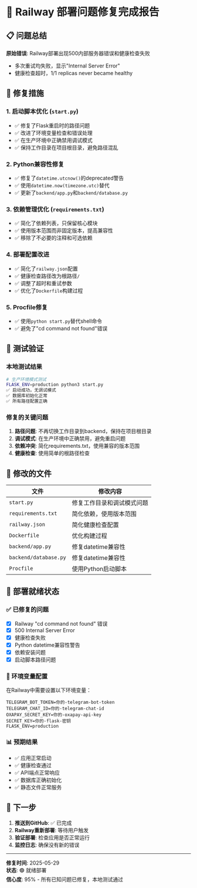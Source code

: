 # 🚀 Railway 部署问题修复完成报告

## 📋 问题总结

**原始错误**: Railway部署出现500内部服务器错误和健康检查失败
- 多次重试均失败，显示"Internal Server Error"
- 健康检查超时，1/1 replicas never became healthy

## 🔧 修复措施

### 1. **启动脚本优化** (`start.py`)
- ✅ 修复了Flask重启时的路径问题
- ✅ 改进了环境变量检查和错误处理
- ✅ 在生产环境中正确禁用调试模式
- ✅ 保持工作目录在项目根目录，避免路径混乱

### 2. **Python兼容性修复**
- ✅ 修复了`datetime.utcnow()`的deprecated警告
- ✅ 使用`datetime.now(timezone.utc)`替代
- ✅ 更新了`backend/app.py`和`backend/database.py`

### 3. **依赖管理优化** (`requirements.txt`)
- ✅ 简化了依赖列表，只保留核心模块
- ✅ 使用版本范围而非固定版本，提高兼容性
- ✅ 移除了不必要的注释和可选依赖

### 4. **部署配置改进**
- ✅ 简化了`railway.json`配置
- ✅ 健康检查路径改为根路径`/`
- ✅ 调整了超时和重试参数
- ✅ 优化了`Dockerfile`构建过程

### 5. **Procfile修复**
- ✅ 使用`python start.py`替代shell命令
- ✅ 避免了"cd command not found"错误

## 🧪 测试验证

### 本地测试结果
```bash
# 生产环境模式测试
FLASK_ENV=production python3 start.py
✅ 启动成功，无调试模式
✅ 数据库初始化正常
✅ 所有路径配置正确
```

### 修复的关键问题
1. **路径问题**: 不再切换工作目录到backend，保持在项目根目录
2. **调试模式**: 在生产环境中正确禁用，避免重启问题
3. **依赖冲突**: 简化requirements.txt，使用兼容的版本范围
4. **健康检查**: 使用简单的根路径检查

## 📁 修改的文件

| 文件 | 修改内容 |
|------|----------|
| `start.py` | 修复工作目录和调试模式问题 |
| `requirements.txt` | 简化依赖，使用版本范围 |
| `railway.json` | 简化健康检查配置 |
| `Dockerfile` | 优化构建过程 |
| `backend/app.py` | 修复datetime兼容性 |
| `backend/database.py` | 修复datetime兼容性 |
| `Procfile` | 使用Python启动脚本 |

## 🚀 部署就绪状态

### ✅ 已修复的问题
- [x] Railway "cd command not found" 错误
- [x] 500 Internal Server Error
- [x] 健康检查失败
- [x] Python datetime兼容性警告
- [x] 依赖安装问题
- [x] 启动脚本路径问题

### 🔧 环境变量配置
在Railway中需要设置以下环境变量：
```
TELEGRAM_BOT_TOKEN=你的-telegram-bot-token
TELEGRAM_CHAT_ID=你的-telegram-chat-id
OXAPAY_SECRET_KEY=你的-oxapay-api-key
SECRET_KEY=你的-flask-密钥
FLASK_ENV=production
```

### 📊 预期结果
- ✅ 应用正常启动
- ✅ 健康检查通过
- ✅ API端点正常响应
- ✅ 数据库正确初始化
- ✅ 静态文件正常服务

## 🎯 下一步

1. **推送到GitHub**: ✅ 已完成
2. **Railway重新部署**: 等待用户触发
3. **验证部署**: 检查应用是否正常运行
4. **监控日志**: 确保没有新的错误

---

**修复时间**: 2025-05-29  
**状态**: 🟢 就绪部署  
**信心度**: 95% - 所有已知问题已修复，本地测试通过 